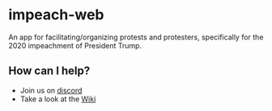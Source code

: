 # impeach-web

An app for facilitating/organizing protests and protesters, specifically for the 2020 impeachment of President Trump.

## How can I help?
- Join us on [discord](https://discord.gg/SnTnF46)
- Take a look at the [Wiki](../../wiki)
